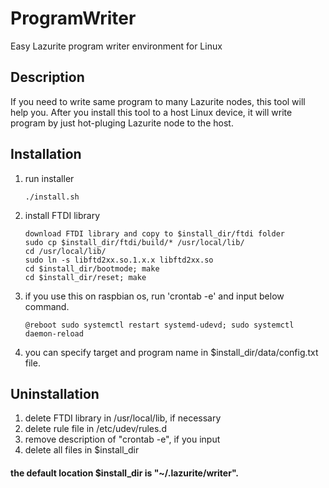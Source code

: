 # ProgramWriter
Easy Lazurite program writer environment for Linux

## Description
If you need to write same program to many Lazurite nodes, this tool will help you. After you install this tool to a host Linux device, it will write program by just hot-pluging Lazurite node to the host.

## Installation
1. run installer

       ./install.sh

2. install FTDI library

       download FTDI library and copy to $install_dir/ftdi folder
       sudo cp $install_dir/ftdi/build/* /usr/local/lib/
       cd /usr/local/lib/
       sudo ln -s libftd2xx.so.1.x.x libftd2xx.so
       cd $install_dir/bootmode; make
       cd $install_dir/reset; make


3. if you use this on raspbian os, run 'crontab -e' and input below command.

       @reboot sudo systemctl restart systemd-udevd; sudo systemctl daemon-reload

4. you can specify target and program name in $install_dir/data/config.txt file.

## Uninstallation
1. delete FTDI library in /usr/local/lib, if necessary
2. delete rule file in /etc/udev/rules.d
3. remove description of "crontab -e", if you input
4. delete all files in $install_dir


#### the default location $install_dir is "~/.lazurite/writer".
